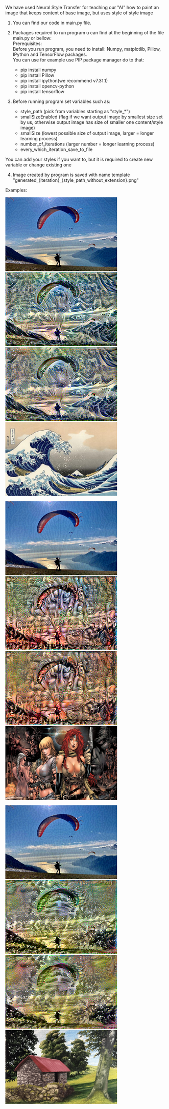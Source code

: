 We have used Neural Style Transfer for teaching our "AI" how to paint an image that keeps content of base image, but uses style of style image

1. You can find our code in main.py file.
2. Packages required to run program u can find at the beginning of the file main.py or bellow: <br/>
Prerequisites: <br/>
Before you run program, you need to install: Numpy, matplotlib, Pillow, IPython and TensorFlow  packages. <br/>
You can use for example use PIP package manager do to that: <br/>
   - pip install numpy <br/>
   - pip install Pillow <br/>
   - pip install ipython(we recommend v7.31.1) <br/>
   - pip install opencv-python <br/>
   - pip install tensorflow <br/>

3. Before running program set variables such as:
   - style_path (pick from variables starting as "style_*")
   - smallSizeEnabled (flag if we want output image by smallest size set by us, otherwise output image has size of smaller one content/style image)
   - smallSize (lowest possible size of output image, larger = longer learning process)
   - number_of_iterations (larger number = longer learning process)
   - every_which_iteration_save_to_file 

You can add your styles if you want to, but it is required to create new variable or change existing one

4. Image created by program is saved with name template "generated_{iteration}_{style_path_without_extension}.png"

Examples:

![Alt text](./generated_0_The_Great_Wave_off_Kanagawa.png?raw=true "Iteration 0") 
![Alt text](./generated_150_The_Great_Wave_off_Kanagawa.png?raw=true "Iteration 150") 
![Alt text](./generated_350_The_Great_Wave_off_Kanagawa.png?raw=true "Iteration 350") <img src="https://raw.githubusercontent.com/Plastikowy/NAI_NAI_NAI/lab7/lab7/The_Great_Wave_off_Kanagawa.jpg" width="350" height="231" />

![Alt text](./generated_0_comic_style.png?raw=true "Iteration 0") 
![Alt text](./generated_150_comic_style.png?raw=true "Iteration 150") 
![Alt text](./generated_350_comic_style.png?raw=true "Iteration 350") <img src="https://raw.githubusercontent.com/Plastikowy/NAI_NAI_NAI/lab7/lab7/comic_style.jpg" width="350" height="231" />

![Alt text](./generated_0_Gouache-style.png?raw=true "Iteration 0") 
![Alt text](./generated_150_Gouache-style.png?raw=true "Iteration 150") 
![Alt text](./generated_350_Gouache-style.png?raw=true "Iteration 350") <img src="https://raw.githubusercontent.com/Plastikowy/NAI_NAI_NAI/lab7/lab7/Gouache-style.jpg" width="350" height="231" />
